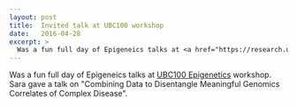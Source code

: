 ```yaml
---
layout: post
title:  Invited talk at UBC100 workshop
date:   2016-04-28
excerpt: >
  Was a fun full day of Epigeneics talks at <a href="https://research.ubc.ca/workshop/bridging-genes-environment">UBC100 Epigenetics</a> workshop. Sara gave a talk on "Combining Data to Disentangle Meaningful Genomics Correlates of Complex Disease".
---
```



   Was a fun full day of Epigeneics talks at <a href="https://research.ubc.ca/workshop/bridging-genes-environment">UBC100 Epigenetics</a>
   workshop. Sara gave a talk on "Combining Data to Disentangle Meaningful Genomics Correlates of Complex Disease".
   
[front matter]: https://jekyllrb.com/docs/frontmatter/

